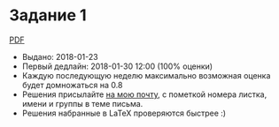 # Задание 1

[PDF](https://mkuznets.com/hse/2018-alg/problems_01.pdf)

* Выдано: 2018-01-23
* Первый дедлайн: 2018-01-30 12:00 (100% оценки)
* Каждую последующую неделю максимально возможная оценка будет домножаться на 0.8
* Решения присылайте [на мою почту](mailto:maks.kuznetsov@gmail.com), с пометкой номера листка, имени и группы в теме письма.
* Решения набранные в LaTeX проверяются быстрее :)